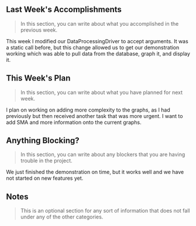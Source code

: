 ## Last Week's Accomplishments

> In this section, you can write about what you accomplished in the previous week.

This week I modified our DataProcessingDriver to accept arguments.  It was a static call before, but this change allowed us to get our demonstration working which was able to
pull data from the database, graph it, and display it.
## This Week's Plan

> In this section, you can write about what you have planned for next week.

I plan on working on adding more complexity to the graphs, as I had previously but then 
received another task that was more urgent.  I want to add SMA and more information
onto the current graphs.
## Anything Blocking?

> In this section, you can write about any blockers that you are having trouble in the project.

We just finished the demonstration on time, but it works well and we have not started on new features yet.
## Notes

> This is an optional section for any sort of information that does not fall under any of the other categories.
